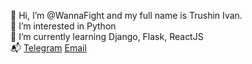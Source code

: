👋 Hi, I’m @WannaFight and my full name is Trushin Ivan.\
👀 I’m interested in Python \
🌱 I’m currently learning Django, Flask, ReactJS \
📬 [Telegram](https://t.me/cognomen) [Email](mailto:itrushin99@gmail.com)
<!---
WannaFight/WannaFight is a ✨ special ✨ repository because its `README.md` (this file) appears on your GitHub profile.
You can click the Preview link to take a look at your changes.
--->
